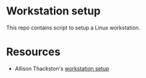 # Workstation setup
This repo contains script to setup a Linux workstation.

# Resources
- Allison Thackston's [workstation setup](https://github.com/athackst/workstation_setup/)
